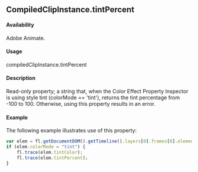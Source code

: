 ## CompiledClipInstance.tintPercent

#### Availability

Adobe Animate.

#### Usage

compiledClipInstance.tintPercent

#### Description

Read-only property; a string that, when the Color Effect Property Inspector is using style tint (colorMode == 'tint'), returns the tint percentage from -100 to 100. Otherwise, using this property results in an error.

#### Example

The following example illustrates use of this property:

```javascript
var elem = fl.getDocumentDOM().getTimeline().layers[0].frames[0].elements[0];
if (elem.colorMode = "tint") {
    fl.trace(elem.tintColor);
    fl.trace(elem.tintPercent);
}
```
